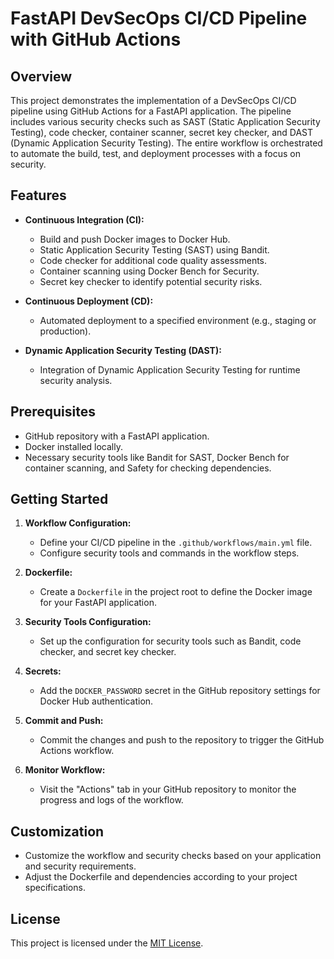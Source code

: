 # FastAPI DevSecOps CI/CD Pipeline with GitHub Actions

## Overview

This project demonstrates the implementation of a DevSecOps CI/CD pipeline using GitHub Actions for a FastAPI application. The pipeline includes various security checks such as SAST (Static Application Security Testing), code checker, container scanner, secret key checker, and DAST (Dynamic Application Security Testing). The entire workflow is orchestrated to automate the build, test, and deployment processes with a focus on security.

## Features

- **Continuous Integration (CI):**
  - Build and push Docker images to Docker Hub.
  - Static Application Security Testing (SAST) using Bandit.
  - Code checker for additional code quality assessments.
  - Container scanning using Docker Bench for Security.
  - Secret key checker to identify potential security risks.

- **Continuous Deployment (CD):**
  - Automated deployment to a specified environment (e.g., staging or production).

- **Dynamic Application Security Testing (DAST):**
  - Integration of Dynamic Application Security Testing for runtime security analysis.

## Prerequisites

- GitHub repository with a FastAPI application.
- Docker installed locally.
- Necessary security tools like Bandit for SAST, Docker Bench for container scanning, and Safety for checking dependencies.

## Getting Started

1. **Workflow Configuration:**
   - Define your CI/CD pipeline in the `.github/workflows/main.yml` file.
   - Configure security tools and commands in the workflow steps.

2. **Dockerfile:**
   - Create a `Dockerfile` in the project root to define the Docker image for your FastAPI application.

3. **Security Tools Configuration:**
   - Set up the configuration for security tools such as Bandit, code checker, and secret key checker.

4. **Secrets:**
   - Add the `DOCKER_PASSWORD` secret in the GitHub repository settings for Docker Hub authentication.

5. **Commit and Push:**
   - Commit the changes and push to the repository to trigger the GitHub Actions workflow.

6. **Monitor Workflow:**
   - Visit the "Actions" tab in your GitHub repository to monitor the progress and logs of the workflow.

## Customization

- Customize the workflow and security checks based on your application and security requirements.
- Adjust the Dockerfile and dependencies according to your project specifications.

## License

This project is licensed under the [MIT License](LICENSE).
